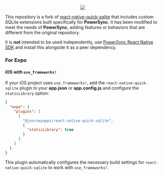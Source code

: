 <p align="center">
  <a href="https://www.powersync.com" target="_blank"><img src="https://github.com/powersync-ja/react-native-quick-sqlite/assets/19345049/40e62305-1089-4277-a6ac-dfc18934c114"/></a>
</p>

This repository is a fork of [react-native-quick-sqlite](https://github.com/ospfranco/react-native-quick-sqlite?tab=readme-ov-file) that includes custom SQLite extensions built specifically for **PowerSync**. It has been modified to meet the needs of **PowerSync**, adding features or behaviors that are different from the original repository.

It is **not** intended to be used independently, use [PowerSync React Native SDK](https://github.com/powersync-ja/powersync-js/tree/main/packages/react-native) and install this alongside it as a peer dependency.

### For Expo

#### iOS with `use_frameworks!`

If your iOS project uses `use_frameworks!`, add the `react-native-quick-sqlite` plugin to your **app.json** or **app.config.js** and configure the `staticLibrary` option:

```json
{
  "expo": {
    "plugins": [
      [
        "@journeyapps/react-native-quick-sqlite",
        {
          "staticLibrary": true
        }
      ]
    ]
  }
}
```

This plugin automatically configures the necessary build settings for `react-native-quick-sqlite` to work with `use_frameworks!`.

